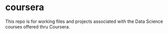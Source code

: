 coursera
========

This repo is for working files and projects associated with the Data Science courses offered thru Coursera. 
